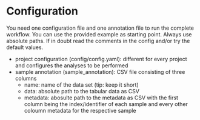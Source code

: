 # Configuration

You need one configuration file and one annotation file to run the complete workflow. You can use the provided example as starting point. Always use absolute paths. If in doubt read the comments in the config and/or try the default values.

- project configuration (config/config.yaml): different for every project and configures the analyses to be performed
- sample annotation (sample_annotation): CSV file consisting of three columns
    -  name: name of the data set (tip: keep it short)
    -  data: absolute path to the tabular data as CSV
    -  metadata: abosulte path to the metadata as CSV with the first column being the index/identifier of each sample and every other coloumn metadata for the respective sample
